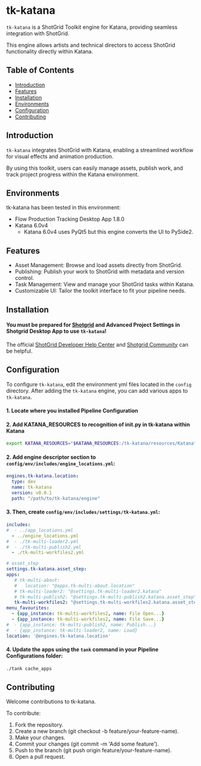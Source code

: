 # tk-katana

`tk-katana` is a ShotGrid Toolkit engine for Katana, providing seamless integration with ShotGrid. 

This engine allows artists and technical directors to access ShotGrid functionality directly within Katana.

## Table of Contents

- [Introduction](#introduction)
- [Features](#features)
- [Installation](#installation)
- [Environments](#environments)
- [Configuration](#configuration)
- [Contributing](#contributing)

## Introduction

`tk-katana` integrates ShotGrid with Katana, enabling a streamlined workflow for visual effects and animation production. 

By using this toolkit, users can easily manage assets, publish work, and track project progress within the Katana environment.

## Environments
tk-katana has been tested in this environment:
- Flow Production Tracking Desktop App 1.8.0
- Katana 6.0v4
  - Katana 6.0v4 uses PyQt5 but this engine converts the UI to PySide2.

## Features

- Asset Management: Browse and load assets directly from ShotGrid.
- Publishing: Publish your work to ShotGrid with metadata and version control.
- Task Management: View and manage your ShotGrid tasks within Katana.
- Customizable UI: Tailor the toolkit interface to fit your pipeline needs.

## Installation

#### You must be prepared for [Shotgrid](https://shotgrid.autodesk.com/)  and Advanced Project Settings in Shotgrid Desktop App to use `tk-katana`!

The official [ShotGrid Developer Help Center](https://help.autodesk.com/view/SGDEV/ENU/) and [Shotgrid Community](https://community.shotgridsoftware.com/) can be helpful.


## Configuration
To configure `tk-katana`, edit the environment yml files located in the `config` directory.
After adding the `tk-katana` engine, you can add various apps to `tk-katana`.


#### 1. Locate where you installed Pipeline Configuration

#### 2. Add KATANA_RESOURCES to recognition of init.py in tk-katana within Katana

```sh
export KATANA_RESOURCES="$KATANA_RESOURCES:/tk-katana/resources/Katana"
```

#### 2. Add engine descriptor section to `config/env/includes/engine_locations.yml`:

```yaml
engines.tk-katana.location:
  type: dev
  name: tk-katana
  version: v0.0.1
  path: "/path/to/tk-katana/engine"
```

#### 3. Then, create `config/env/includes/settings/tk-katana.yml`:

```yaml
includes:
#  - ../app_locations.yml
  - ../engine_locations.yml
#  - ./tk-multi-loader2.yml
#  - ./tk-multi-publish2.yml
  - ./tk-multi-workfiles2.yml

# asset_step
settings.tk-katana.asset_step:
apps:
   # tk-multi-about:
   #   location: "@apps.tk-multi-about.location"
   # tk-multi-loader2: "@settings.tk-multi-loader2.katana"
   # tk-multi-publish2: "@settings.tk-multi-publish2.katana.asset_step"
   tk-multi-workfiles2: "@settings.tk-multi-workfiles2.katana.asset_step"
menu_favourites:
  - {app_instance: tk-multi-workfiles2, name: File Open...}
  - {app_instance: tk-multi-workfiles2, name: File Save...}
#  - {app_instance: tk-multi-publish2, name: Publish...}
#  - {app_instance: tk-multi-loader2, name: Load}
location: '@engines.tk-katana.location'
```

#### 4. Update the apps using the `tank` command in your Pipeline Configurations folder:

```sh
./tank cache_apps
```

## Contributing
Welcome contributions to tk-katana.

To contribute:
1. Fork the repository.
2. Create a new branch (git checkout -b feature/your-feature-name).
3. Make your changes.
4. Commit your changes (git commit -m 'Add some feature').
5. Push to the branch (git push origin feature/your-feature-name).
6. Open a pull request.
